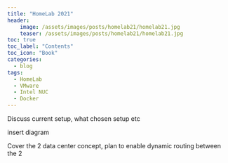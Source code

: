 ```yaml
---
title: "HomeLab 2021"
header:
    image: /assets/images/posts/homelab21/homelab21.jpg
    teaser: /assets/images/posts/homelab21/homelab21.jpg
toc: true
toc_label: "Contents"
toc_icon: "Book"  
categories:
  - blog
tags:
  - HomeLab
  - VMware
  - Intel NUC
  - Docker
---
```

Discuss current setup, what chosen setup etc

insert diagram



Cover the 2 data center concept, plan to enable dynamic routing between the 2